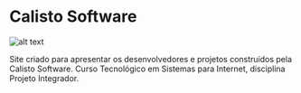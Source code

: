 # Calisto Software

![alt text](https://github.com/3nt3r/calisto-software/blob/master/imagens/calisto.png)

Site criado para apresentar os desenvolvedores e projetos construídos pela Calisto Software.
Curso Tecnológico em Sistemas para Internet, disciplina Projeto Integrador.
